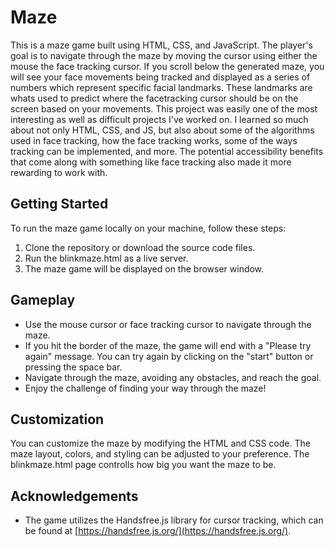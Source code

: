 # Maze

This is a maze game built using HTML, CSS, and JavaScript. The player's goal is to navigate through the maze by moving the cursor using either the mouse the face tracking cursor. If you scroll below the generated maze, you will see your face movements being tracked and displayed as a series of numbers which represent specific facial landmarks. These landmarks are whats used to predict where the facetracking cursor should be on the screen based on your movements. This project was easily one of the most interesting as well as difficult projects I've worked on. I learned so much about not only HTML, CSS, and JS, but also about some of the algorithms used in face tracking, how the face tracking works, some of the ways tracking can be implemented, and more. The potential accessibility benefits that come along with something like face tracking also made it more rewarding to work with.

## Getting Started

To run the maze game locally on your machine, follow these steps:
1. Clone the repository or download the source code files.
2. Run the blinkmaze.html as a live server.
3. The maze game will be displayed on the browser window.

## Gameplay
- Use the mouse cursor or face tracking cursor to navigate through the maze. 
- If you hit the border of the maze, the game will end with a "Please try again" message. You can try again by clicking on the "start" button or pressing the space bar.
- Navigate through the maze, avoiding any obstacles, and reach the goal.
- Enjoy the challenge of finding your way through the maze!

## Customization
You can customize the maze by modifying the HTML and CSS code. The maze layout, colors, and styling can be adjusted to your preference. The blinkmaze.html page controlls how big you want the maze to be.

## Acknowledgements
- The game utilizes the Handsfree.js library for cursor tracking, which can be found at [https://handsfree.js.org/](https://handsfree.js.org/).
